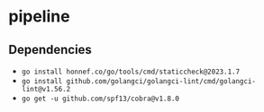 # pipeline


## Dependencies

- `go install honnef.co/go/tools/cmd/staticcheck@2023.1.7`
- `go install github.com/golangci/golangci-lint/cmd/golangci-lint@v1.56.2`
- `go get -u github.com/spf13/cobra@v1.8.0`